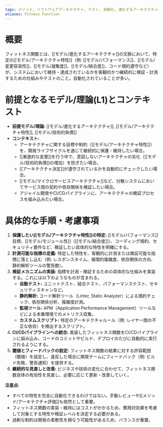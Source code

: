 ```yaml
---
tags: メソッド, ソフトウェアアーキテクチャ, テスト, 自動化, 進化するアーキテクチャ
aliases: Fitness Function
---
```


# 概要
フィットネス関数とは、[[モデル/進化するアーキテクチャ]]の文脈において、特定の[[モデル/アーキテクチャ特性]]（例: [[モデル/パフォーマンス]]、[[モデル/変更容易性]]、[[モデル/凝集度]]、[[モデル/結合度]]、コード規約遵守など）が、システムにおいて維持・達成されているかを客観的かつ継続的に検証・計測するための仕組みやテストのこと。自動化されていることが多い。

# 前提となるモデル/理論(L1)とコンテキスト
* **前提モデル/理論:** [[モデル/進化するアーキテクチャ]], [[モデル/アーキテクチャ特性]], [[モデル/技術的負債]]
* **コンテキスト:**
    * アーキテクチャに関する目標や制約（[[モデル/アーキテクチャ特性]]）を、開発ライフサイクルを通じて継続的に保護・維持したい場合。
    * [[漸進的な変更]]を行う中で、意図しないアーキテクチャの劣化（[[モデル/技術的負債]]の増加）を防ぎたい場合。
    * [[アーキテクチャ決定]]が遵守されているかを自動的にチェックしたい場合。
    * [[モデル/マイクロサービスアーキテクチャ]]など、分散システムにおいてサービス間の契約や依存関係を検証したい場合。
    * アジャイル開発やCI/CDパイプラインに、アーキテクチャの検証プロセスを組み込みたい場合。

# 具体的な手順・考慮事項
1.  **保護したい[[モデル/アーキテクチャ特性]]の特定:** [[モデル/パフォーマンス]]目標、[[モデル/モジュール性]]（[[モデル/結合度]]）、コーディング規約、セキュリティ要件など、検証したい具体的な特性を明確にする。
2.  **計測可能な指標の定義:** 特定した特性を、客観的に計測または検証可能な指標に落とし込む（例: レスポンスタイム、循環的複雑度、依存関係の方向、静的解析ツールの警告数）。
3.  **検証メカニズムの実装:** 指標を計測・検証するための具体的な仕組みを実装する。これには以下のようなものが含まれる。
    * **自動テスト:** ユニットテスト、結合テスト、パフォーマンステスト、セキュリティスキャンなど。
    * **静的解析:** コード解析ツール（Linter, Static Analyzer）による規約チェック、依存関係分析、複雑度計測。
    * **監視ツール:** APM（Application Performance Management）ツールなどによる本番環境でのメトリクス収集。
    * **カスタムスクリプト:** 特定のアーキテクチャルール（例: レイヤー間の不正な依存）を検出するスクリプト。
4.  **CI/CDパイプラインへの統合:** 実装したフィットネス関数をCI/CDパイプラインに組み込み、コードのコミットやビルド、デプロイのたびに自動的に実行されるようにする。
5.  **閾値とフィードバックの設定:** フィットネス関数の結果に対する許容範囲（閾値）を設定し、違反した場合に開発チームにフィードバック（例: ビルド失敗、警告通知）を提供する。
6.  **継続的な見直しと改善:** ビジネスや技術の変化に合わせて、フィットネス関数自体の有効性を見直し、必要に応じて更新・改善していく。

**注意点:**
* すべての特性を完全に自動化できるわけではない。手動レビューや[[メソッド/アーキテクチャ評価]]も依然として重要。
* フィットネス関数の実装・維持にはコストがかかるため、費用対効果を考慮して対象とする特性や検証レベルを決定する必要がある。
* 過剰な制約は開発の柔軟性を損なう可能性があるため、バランスが重要。
